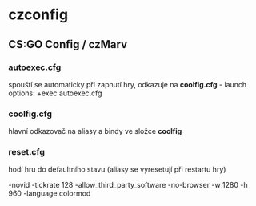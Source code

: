 # czconfig
## CS:GO Config / czMarv

### autoexec.cfg
spouští se automaticky při zapnutí hry, odkazuje na **coolfig.cfg** - launch options: +exec autoexec.cfg
### coolfig.cfg
hlavní odkazovač na aliasy a bindy ve složce **coolfig**
### reset.cfg
hodí hru do defaultního stavu (aliasy se vyresetují při restartu hry)

-novid -tickrate 128 -allow_third_party_software -no-browser -w 1280 -h 960 -language colormod
